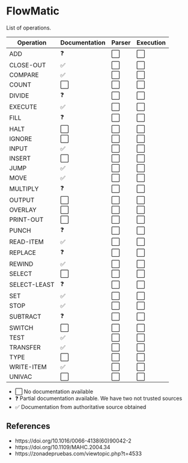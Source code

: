 # FlowMatic

List of operations.

| Operation | Documentation | Parser | Execution | 
| --------- | ------ | ------ | ------ |
| ADD       | :question:            |  :white_large_square: | :white_large_square: |
| CLOSE-OUT | :white_check_mark:    |  :white_large_square: | :white_large_square: |
| COMPARE   | :white_check_mark:    |  :white_large_square: | :white_large_square: |
| COUNT     | :white_large_square:  |  :white_large_square: | :white_large_square: |
| DIVIDE    | :question:            |  :white_large_square: | :white_large_square: |
| EXECUTE   | :white_check_mark:    |  :white_large_square: | :white_large_square: |
| FILL      | :question:            |  :white_large_square: | :white_large_square: |
| HALT      | :white_large_square:  |  :white_large_square: | :white_large_square: |
| IGNORE    | :white_large_square:  |  :white_large_square: | :white_large_square: |
| INPUT     | :white_check_mark:    |  :white_large_square: | :white_large_square: |
| INSERT    | :white_large_square:  |  :white_large_square: | :white_large_square: |
| JUMP      | :white_check_mark: |  :white_large_square: | :white_large_square: |
| MOVE      | :white_check_mark: |  :white_large_square: | :white_large_square: |
| MULTIPLY  | :question:            |  :white_large_square: | :white_large_square: |
| OUTPUT    | :white_large_square: |  :white_large_square: | :white_large_square: |
| OVERLAY   | :white_large_square: |  :white_large_square: | :white_large_square: |
| PRINT-OUT | :white_large_square: |  :white_large_square: | :white_large_square: |
| PUNCH     | :question:            |  :white_large_square: | :white_large_square: |
| READ-ITEM | :white_check_mark: |  :white_large_square: | :white_large_square: |
| REPLACE   | :question: |  :white_large_square: | :white_large_square: |
| REWIND    | :white_check_mark: |  :white_large_square: | :white_large_square: |
| SELECT    | :white_large_square: |  :white_large_square: | :white_large_square: |
| SELECT-LEAST | :question:         |  :white_large_square: | :white_large_square: |
| SET      | :white_check_mark: |  :white_large_square: | :white_large_square: |
| STOP      | :white_check_mark: |  :white_large_square: | :white_large_square: |
| SUBTRACT  | :question: |  :white_large_square: | :white_large_square: |
| SWITCH    | :white_large_square: |  :white_large_square: | :white_large_square: |
| TEST      | :white_check_mark: |  :white_large_square: | :white_large_square: |
| TRANSFER  | :white_check_mark: |  :white_large_square: | :white_large_square: |
| TYPE      | :white_large_square: |  :white_large_square: | :white_large_square: |
| WRITE-ITEM| :white_check_mark: |  :white_large_square: | :white_large_square: |
| UNIVAC    | :white_large_square: |  :white_large_square: | :white_large_square: |

- :white_large_square: No documentation available
- :question: Partial documentation available. We have two not trusted sources
- :white_check_mark: Documentation from authoritative source obtained

## References

<ul>
    <li>https://doi.org/10.1016/0066-4138(60)90042-2</li>
    <li>https://doi.org/10.1109/MAHC.2004.34</li>
    <li>https://zonadepruebas.com/viewtopic.php?t=4533</li>
</ul>